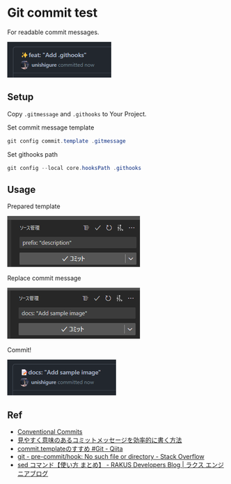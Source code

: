 # Git commit test

For readable commit messages.

![sample](images/sample.png)

## Setup

Copy `.gitmessage` and `.githooks` to Your Project.

Set commit message template

```ps1
git config commit.template .gitmessage
```

Set githooks path

```ps1
git config --local core.hooksPath .githooks
```

## Usage

Prepared template

![before](images/default_textarea.png)

Replace commit message

![after](images/edited_textarea.png)

Commit!

![sample](images/commit_result.png)

## Ref

- [Conventional Commits](https://www.conventionalcommits.org/ja/v1.0.0/)
- [見やすく意味のあるコミットメッセージを効率的に書く方法](https://zenn.dev/y16ra/articles/23c06e672091af)
- [commit.templateのすすめ #Git - Qiita](https://qiita.com/hhujk5/items/09d2d8aa299528f03ed2)
- [git - pre-commit/hook: No such file or directory - Stack Overflow](https://stackoverflow.com/a/63386102)
- [sed コマンド【使い方 まとめ】 - RAKUS Developers Blog | ラクス エンジニアブログ](https://tech-blog.rakus.co.jp/entry/20211022/sed)
